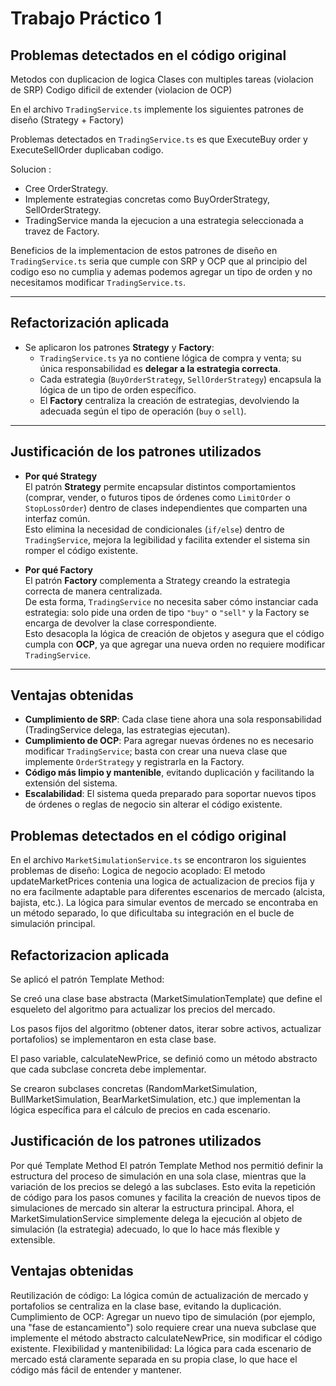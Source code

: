 # Trabajo Práctico 1

## Problemas detectados en el código original

Metodos con duplicacion de logica
Clases con multiples tareas (violacion de SRP)
Codigo dificil de extender (violacion de OCP)

En el archivo `TradingService.ts` implemente los siguientes patrones de diseño (Strategy + Factory)

Problemas detectados en `TradingService.ts` es que ExecuteBuy order y ExecuteSellOrder duplicaban codigo.

Solucion :

- Cree OrderStrategy.
- Implemente estrategias concretas como BuyOrderStrategy, SellOrderStrategy.
- TradingService manda la ejecucion a una estrategia seleccionada a travez de Factory.

Beneficios de la implementacion de estos patrones de diseño en `TradingService.ts` seria que cumple con SRP y OCP que al principio del codigo eso no cumplia y
ademas podemos agregar un tipo de orden y no necesitamos modificar `TradingService.ts`.

---

## Refactorización aplicada

- Se aplicaron los patrones **Strategy** y **Factory**:
  - `TradingService.ts` ya no contiene lógica de compra y venta; su única responsabilidad es **delegar a la estrategia correcta**.
  - Cada estrategia (`BuyOrderStrategy`, `SellOrderStrategy`) encapsula la lógica de un tipo de orden específico.
  - El **Factory** centraliza la creación de estrategias, devolviendo la adecuada según el tipo de operación (`buy` o `sell`).

---

## Justificación de los patrones utilizados

- **Por qué Strategy**  
  El patrón **Strategy** permite encapsular distintos comportamientos (comprar, vender, o futuros tipos de órdenes como `LimitOrder` o `StopLossOrder`) dentro de clases independientes que comparten una interfaz común.  
  Esto elimina la necesidad de condicionales (`if/else`) dentro de `TradingService`, mejora la legibilidad y facilita extender el sistema sin romper el código existente.

- **Por qué Factory**  
  El patrón **Factory** complementa a Strategy creando la estrategia correcta de manera centralizada.  
  De esta forma, `TradingService` no necesita saber cómo instanciar cada estrategia: solo pide una orden de tipo `"buy"` o `"sell"` y la Factory se encarga de devolver la clase correspondiente.  
  Esto desacopla la lógica de creación de objetos y asegura que el código cumpla con **OCP**, ya que agregar una nueva orden no requiere modificar `TradingService`.

---

## Ventajas obtenidas

- **Cumplimiento de SRP**: Cada clase tiene ahora una sola responsabilidad (TradingService delega, las estrategias ejecutan).
- **Cumplimiento de OCP**: Para agregar nuevas órdenes no es necesario modificar `TradingService`; basta con crear una nueva clase que implemente `OrderStrategy` y registrarla en la Factory.
- **Código más limpio y mantenible**, evitando duplicación y facilitando la extensión del sistema.
- **Escalabilidad**: El sistema queda preparado para soportar nuevos tipos de órdenes o reglas de negocio sin alterar el código existente.

## Problemas detectados en el código original

En el archivo `MarketSimulationService.ts` se encontraron los siguientes problemas de diseño:
Logica de negocio acoplado: El metodo updateMarketPrices contenia una logica de actualizacion de precios fija y no era facilmente adaptable para diferentes escenarios de mercado (alcista, bajista, etc.). La lógica para simular eventos de mercado se encontraba en un método separado, lo que dificultaba su integración en el bucle de simulación principal.

## Refactorizacion aplicada

Se aplicó el patrón Template Method:

Se creó una clase base abstracta (MarketSimulationTemplate) que define el esqueleto del algoritmo para actualizar los precios del mercado.

Los pasos fijos del algoritmo (obtener datos, iterar sobre activos, actualizar portafolios) se implementaron en esta clase base.

El paso variable, calculateNewPrice, se definió como un método abstracto que cada subclase concreta debe implementar.

Se crearon subclases concretas (RandomMarketSimulation, BullMarketSimulation, BearMarketSimulation, etc.) que implementan la lógica específica para el cálculo de precios en cada escenario.

## Justificación de los patrones utilizados

Por qué Template Method
El patrón Template Method nos permitió definir la estructura del proceso de simulación en una sola clase, mientras que la variación de los precios se delegó a las subclases. Esto evita la repetición de código para los pasos comunes y facilita la creación de nuevos tipos de simulaciones de mercado sin alterar la estructura principal. Ahora, el MarketSimulationService simplemente delega la ejecución al objeto de simulación (la estrategia) adecuado, lo que lo hace más flexible y extensible.

## Ventajas obtenidas

Reutilización de código: La lógica común de actualización de mercado y portafolios se centraliza en la clase base, evitando la duplicación.
Cumplimiento de OCP: Agregar un nuevo tipo de simulación (por ejemplo, una "fase de estancamiento") solo requiere crear una nueva subclase que implemente el método abstracto calculateNewPrice, sin modificar el código existente.
Flexibilidad y mantenibilidad: La lógica para cada escenario de mercado está claramente separada en su propia clase, lo que hace el código más fácil de entender y mantener.
